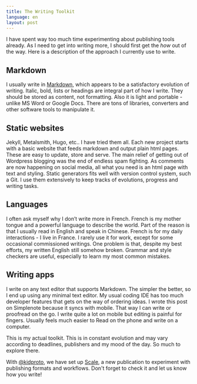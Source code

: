 ```yaml
---
title: The Writing Toolkit
language: en
layout: post
---
```


I have spent way too much time experimenting about publishing tools already. As I need to get into writing more, I should first get the *how* out of the way. Here is a description of the approach I currently use to write.

## Markdown

I usually write in [Markdown](https://en.wikipedia.org/wiki/Markdown), which appears to be a satisfactory evolution of writing. Italic, bold, lists or headings are integral part of how I write. They should be stored as content, not formatting. Also it is light and portable - unlike MS Word or Google Docs. There are tons of libraries, converters and other software tools to manipulate it.

## Static websites

Jekyll, Metalsmith, Hugo, etc.. I have tried them all. Each new project starts with a basic website that feeds markdown and output plain html pages. These are easy to update, store and serve. The main relief of getting out of Wordpress blogging was the end of endless spam fighting. As comments are now happening on social media, all what you need is an html page with text and styling. Static generators fits well with version control system, such a Git. I use them extensively to keep tracks of evolutions, progress and writing tasks.

## Languages

I often ask myself why I don’t write more in French. French is my mother tongue and a powerful language to describe the world. Part of the reason is that I usually read in English and speak in Chinese. French is for my daily interactions - I live in France. I rarely use it for work, except for some occasional commissioned writings. One problem is that, despite my best efforts, my written English still somehow broken. Grammar and style checkers are useful, especially to learn my most common mistakes.

## Writing apps

I write on any text editor that supports Markdown. The simpler the better, so I end up using any minimal text editor. My usual coding IDE has too much developer features that gets on the way of ordering ideas. I wrote this post on Simplenote because it syncs with mobile. That way I can write or proofread on the go. I write quite a lot on mobile but editing is painful for fingers. Usually feels much easier to Read on the phone and write on a computer.

This is my actual toolkit. This is in constant evolution and may vary according to deadlines, publishers and my mood of the day. So much to explore there.


With [@kidproto](https://rejon.org/), we have set up [Scale](https://scale.qihardware.org), a new publication to experiment with publishing formats and workflows. Don't forget to check it and let us know how you write!
